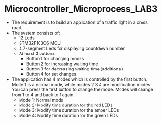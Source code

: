 # Microcontroller_Microprocess_LAB3
- The requirement is to build an application of a traffic light in a cross road.
- The system consists of:
  - 12 Leds
  - STM32F103C6 MCU
  - 4 7-segment Leds for displaying countdown number
  - At least 3 buttons
    - Button 1 for changing modes
    - Button 2 for increasing waiting time
    - Button 3 for decreasing waiting time (additional)
    - Button 4 for set changes
- The application has 4 modes which is controlled by the first button. Mode
1 is a normal mode, while modes 2 3 4 are modification modes. You can press the
first button to change the mode. Modes will change from 1 to 4 and back to 1 again.
  - Mode 1: Normal mode
  - Mode 2: Modify time duration for the red LEDs
  - Mode 3: Modify time duration for the amber LEDs
  - Mode 4: Modify time duration for the green LEDs
